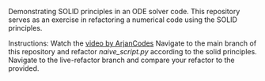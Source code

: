 Demonstrating SOLID principles in an ODE solver code. This repository serves
as an exercise in refactoring a numerical code using the SOLID principles.

Instructions: 
	Watch the [video by ArjanCodes](https://www.youtube.com/watch?v=pTB30aXS77U&t=1006s)
	Navigate to the main branch of this repository and refactor *naive_script.py* according to the solid principles.
	Navigate to the live-refactor branch and compare your refactor to the provided.

